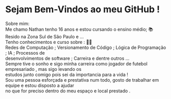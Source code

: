 <h1>Sejam Bem-Vindos ao meu GitHub ! </h1>

</h2>Sobre mim: <br>
Me chamo Nathan tenho 16 anos e estou cursando o ensino médio; 📚 <br>
Resido na Zona Sul de São Paulo e ... <br>
Tenho conhecimentos e curso sobre : 👨‍💻 <br>
Redes de Computação ; Versionamento de Código ; Lógica de Programação ; IA ; Processos de <br> desenvolvimentos de software ; Carreira e dentre outros ... <br>
Sempre tive o sonho e sigo minha carreira como jogador de futebol empresariado , mas sigo levando os <br>estudos junto comigo pois sei da importancia para a vida ! <br>
Sou uma pessoa esforçada e prestativa num todo, gosto de trabalhar em equipe e estou disposto a ajudar <br>no que for preciso dentro do meu espaço e local prestado . <br>
</h2>
